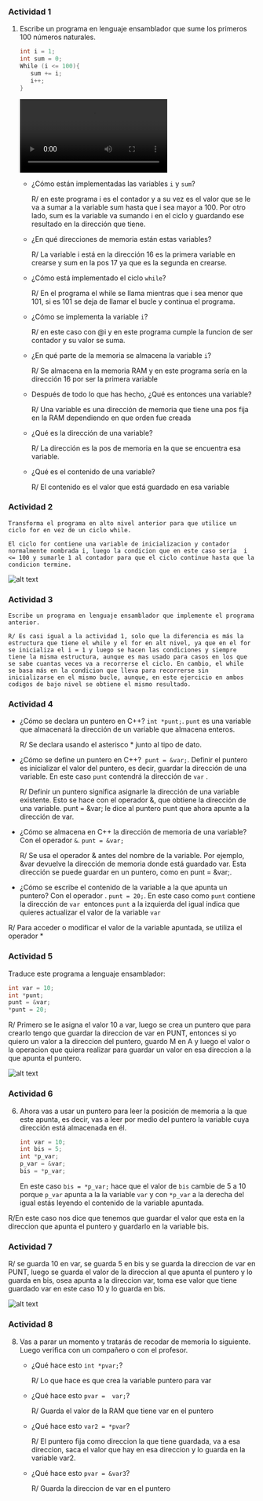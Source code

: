 ### Actividad 1

1. Escribe un programa en lenguaje ensamblador que sume los primeros 100 números naturales.

    ```cpp
    int i = 1;
    int sum = 0;
    While (i <= 100){
       sum += i;
       i++;
    }
    ```
    <video controls src="Reto1.mp4" title="Title"></video>

    - ¿Cómo están implementadas las variables `i` y `sum`?

      R/ en este programa i es el contador y a su vez es el valor que se le va a sumar a la variable sum hasta que i sea mayor a 100. Por otro lado, sum es la variable va sumando i en el ciclo y guardando ese resultado en la dirección que tiene.

    - ¿En qué direcciones de memoria están estas variables?

      R/ La variable i está en la dirección 16 es la primera variable en crearse y sum en la pos 17 ya que es la segunda en crearse.

    - ¿Cómo está implementado el ciclo `while`?

      R/ En el programa el while se llama mientras que i sea menor que 101, si es 101 se deja de llamar el bucle y  continua el programa.

    - ¿Cómo se implementa la variable `i`?

      R/ en este caso con @i y en este programa cumple la funcion de ser contador y su valor se suma.

    - ¿En qué parte de la memoria se almacena la variable `i`?

      R/ Se almacena en la memoria RAM y en este programa sería en la dirección 16 por ser la primera variable

    - Después de todo lo que has hecho, ¿Qué es entonces una variable?

      R/ Una variable es una dirección de memoria que tiene una pos fija en la RAM dependiendo en que orden fue creada

    - ¿Qué es la dirección de una variable?

      R/ La dirección es la pos de memoria en la que se encuentra esa variable.

    - ¿Qué es el contenido de una variable?

      R/ El contenido es el valor que está guardado en esa variable

  ### Actividad 2

    Transforma el programa en alto nivel anterior para que utilice un ciclo for en vez de un ciclo while.

    El ciclo for contiene una variable de inicializacion y contador normalmente nombrada i, luego la condicion que en este caso seria  i <= 100 y sumarle 1 al contador para que el ciclo continue hasta que la condicion termine.
    
![alt text](Imagenes/Reto2.png)

  ### Actividad 3

    Escribe un programa en lenguaje ensamblador que implemente el programa anterior.

    R/ Es casi igual a la actividad 1, solo que la diferencia es más la estructura que tiene el while y el for en alt nivel, ya que en el for se inicializa el i = 1 y luego se hacen las condiciones y siempre tiene la misma estructura, aunque es mas usado para casos en los que se sabe cuantas veces va a recorrerse el ciclo. En cambio, el while  se basa más en la condicion que lleva para recorrerse sin inicializarse en el mismo bucle, aunque, en este ejercicio en ambos codigos de bajo nivel se obtiene el mismo resultado.


  ### Actividad 4

- ¿Cómo se declara un puntero en C++? `int *punt;`. `punt` es una variable que almacenará la dirección de un variable que almacena enteros.

    R/ Se declara usando el asterisco * junto al tipo de dato.

- ¿Cómo se define un puntero en C++? 
`punt = &var;`. Definir el puntero es inicializar el valor del puntero, es decir, guardar la dirección de una variable. En este caso `punt` contendrá la dirección de `var` .

    R/ Definir un puntero significa asignarle la dirección de una variable existente. Esto se hace con el operador &, que obtiene la dirección de una variable. punt = &var; le dice al puntero punt que ahora apunte a la dirección de var.

- ¿Cómo se almacena en C++ la dirección de memoria de una variable? Con el operador `&`. `punt = &var;`

    R/ Se usa el operador & antes del nombre de la variable. Por ejemplo, &var devuelve la dirección de memoria donde está guardado var. Esta dirección se puede guardar en un puntero, como en punt = &var;.


- ¿Cómo se escribe el contenido de la variable a la que apunta un puntero? Con el operador . `punt = 20;`. En este caso 
como `punt` contiene la dirección de `var`  entonces `punt` a la izquierda del igual indica que quieres actualizar el valor de la variable `var`

R/ Para acceder o modificar el valor de la variable apuntada, se utiliza el operador *

### Actividad 5

Traduce este programa a lenguaje ensamblador:

```cs
int var = 10;
int *punt;
punt = &var;
*punt = 20;

```
R/ Primero se le asigna el valor 10 a var, luego se crea un puntero que para crearlo tengo que guardar la direccion de var en PUNT, entonces si yo quiero un valor a la direccion del puntero, guardo M en A y luego el valor o la operacion que quiera realizar para guardar un valor en esa direccion a la que apunta el puntero.

![alt text](Imagenes/Reto5.jpg)

### Actividad 6

6. Ahora vas a usar un puntero para leer la posición de memoria a la que este apunta, es decir, vas a leer por medio del puntero la variable cuya dirección está almacenada en él.
    
    ```cpp
    int var = 10;
    int bis = 5;
    int *p_var;
    p_var = &var;
    bis = *p_var;
    ```
    
    En este caso `bis = *p_var;` hace que el valor de `bis` cambie de 5 a 10 porque `p_var` apunta a la la variable `var` y con `*p_var` a la derecha del igual estás leyendo el contenido de la variable apuntada.

 R/En este caso nos dice que tenemos que guardar el valor que esta en la direccion que apunta el puntero y guardarlo en la variable bis.


 ### Actividad 7

 R/ se guarda 10 en var, se guarda 5 en bis y se guarda la direccion de var en PUNT, luego se guarda el valor de la direccion al que apunta el puntero y lo guarda en bis, osea apunta a la direccion var, toma ese valor que tiene guardado var en este caso 10 y lo guarda en bis.

 ![alt text](Imagenes/Reto7.jpg)


 ### Actividad 8

 8. Vas a parar un momento y tratarás de recodar de memoria lo siguiente. Luego verifica con un compañero o con el profesor.

    - ¿Qué hace esto `int *pvar;`?

      R/ Lo que hace es que crea la variable puntero para var

    - ¿Qué hace esto `pvar =  var;`? 

      R/ Guarda el valor de la RAM que tiene var en el puntero

    - ¿Qué hace esto `var2 = *pvar`?

      R/ El puntero fija como direccion la que tiene guardada, va a esa direccion, saca el valor que hay en esa direccion y lo guarda en la variable var2.

    - ¿Qué hace esto `pvar = &var3`?

      R/  Guarda la direccion de var en el puntero